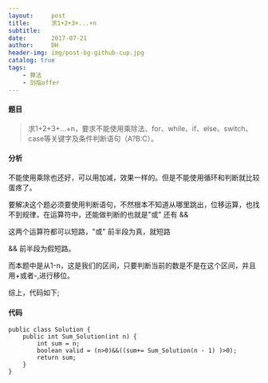 ```yaml
---
layout:     post
title:      求1+2+3+...+n
subtitle:   
date:       2017-07-21
author:     DH
header-img: img/post-bg-github-cup.jpg 
catalog: true
tags:
    - 算法
    - 剑指offer
---
```

#### 题目

>求1+2+3+...+n，要求不能使用乘除法、for、while、if、else、switch、case等关键字及条件判断语句（A?B:C）。

#### 分析

不能使用乘除也还好，可以用加减，效果一样的。但是不能使用循环和判断就比较蛋疼了。

要解决这个题必须要使用判断语句，不然根本不知道从哪里跳出，位移运算，也找不到规律，在运算符中，还能做判断的也就是"或" 还有 &&

这两个运算符都可以短路，"或" 前半段为真，就短路

&& 前半段为假短路。

而本题中是从1-n，这是我们的区间，只要判断当前的数是不是在这个区间，并且用+或者-,进行移位。

综上，代码如下;

#### 代码

```
public class Solution {
    public int Sum_Solution(int n) {
        int sum = n;
        boolean valid = (n>0)&&((sum+= Sum_Solution(n - 1) )>0);
        return sum;
    }
}		

```
